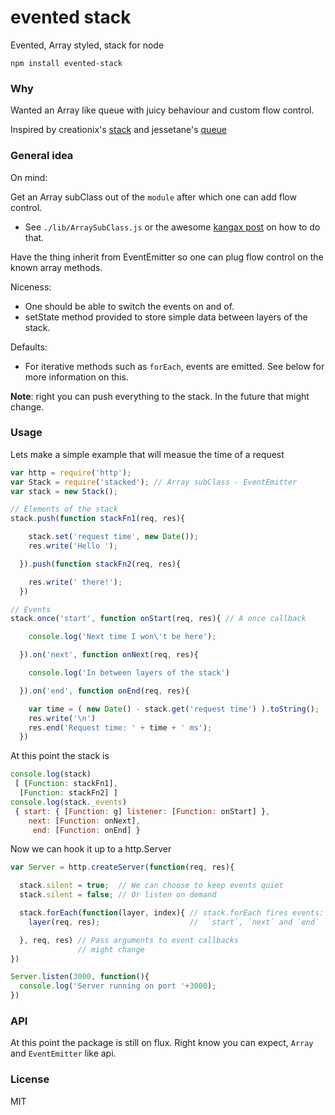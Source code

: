 # evented stack

 Evented, Array styled, stack for node

  ```shell
  npm install evented-stack
  ```

### Why
  Wanted an Array like queue with juicy behaviour and custom flow control.

  Inspired by creationix's [stack](https://www.npmjs.org/package/stack)
  and jessetane's [queue](https://www.npmjs.org/package/queue)

### General idea

On mind:

Get an Array subClass out of the `module` after which one can add flow control.

 * See `./lib/ArraySubClass.js` or the awesome [kangax post](http://perfectionkills.com/how-ecmascript-5-still-does-not-allow-to-subclass-an-array/) on how to do that.

Have the thing inherit from EventEmitter so one can plug flow control on the known array methods.

Niceness:

  * One should be able to switch the events on and of.
  * setState method provided to store simple data between layers of the stack.

Defaults:

  * For iterative methods such as `forEach`, events are emitted. See below for
  more information on this.

<b>Note</b>: right you can push everything to the stack. In the future
that might change.

### Usage

 Lets make a simple example that will measue the time of a request

```javascript
var http = require('http');
var Stack = require('stacked'); // Array subClass - EventEmitter
var stack = new Stack();

// Elements of the stack
stack.push(function stackFn1(req, res){

    stack.set('request time', new Date());
    res.write('Hello ');

  }).push(function stackFn2(req, res){

    res.write(' there!');
  })

// Events
stack.once('start', function onStart(req, res){ // A once callback

    console.log('Next time I won\'t be here');

  }).on('next', function onNext(req, res){

    console.log('In between layers of the stack')

  }).on('end', function onEnd(req, res){

    var time = ( new Date() - stack.get('request time') ).toString();
    res.write('\n')
    res.end('Request time: ' + time + ' ms');
  })

```

At this point the stack is
```js
console.log(stack)
 [ [Function: stackFn1],
  [Function: stackFn2] ]
console.log(stack._events)
 { start: { [Function: g] listener: [Function: onStart] },
    next: [Function: onNext],
     end: [Function: onEnd] }
```

Now we can hook it up to a http.Server
```js
var Server = http.createServer(function(req, res){

  stack.silent = true;  // We can choose to keep events quiet
  stack.silent = false; // Or listen on demand

  stack.forEach(function(layer, index){ // stack.forEach fires events:
    layer(req, res);                    //  `start`, `next` and `end`

  }, req, res) // Pass arguments to event callbacks
               // might change
})

Server.listen(3000, function(){
  console.log('Server running on port '+3000);
})
```

### API

At this point the package is still on flux. Right know you can expect, `Array`
and `EventEmitter` like api.

### License
 MIT